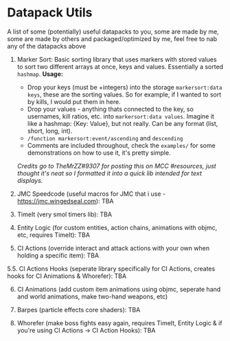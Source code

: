 # Datapack Utils
A list of some (potentially) useful datapacks to you, some are made by me, some are made by others and packaged/optimized by me, feel free to nab any of the datapacks above

 1. Marker Sort: Basic sorting library that uses markers with stored values to sort two different arrays at once, keys and values. Essentially a sorted `hashmap`.
**Usage:**
	- Drop your keys (must be +integers) into the storage `markersort:data keys`, these are the sorting values. So for example, if I wanted to sort by kills, I would put them in here.
	- Drop your values - anything thats connected to the key, so usernames, kill ratios, etc. into `markersort:data values`. Imagine it like a hashmap: {Key: Value}, but not really. Can be any format (list, short, long, int).
	- `/function markersort:event/ascending` and `descending` 
	- Comments are included throughout, check the `examples/` for some demonstrations on how to use it, it's pretty simple.
	
	*Credits go to TheMrZZ#9307 for posting this on MCC #resources, just thought it's neat so I formatted it into a quick lib intended for text displays.*



2. JMC Speedcode (useful macros for JMC that i use - https://jmc.wingedseal.com): TBA



3. TimeIt (very smol timers lib): TBA



4. Entity Logic (for custom entities, action chains, animations with objmc, etc, requires TimeIt): TBA 



5. CI Actions (override interact and attack actions with your own when holding a specific item): TBA 

5.5. CI Actions Hooks (seperate library specifically for CI Actions, creates hooks for CI Animations & Whorefer): TBA 



6. CI Animations (add custom item animations using objmc, seperate hand and world animations, make two-hand weapons, etc)



7. Barpes (particle effects core shaders): TBA



8. Whorefer (make boss fights easy again, requires TimeIt, Entity Logic & if you're using CI Actions -> CI Action Hooks): TBA


